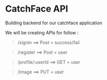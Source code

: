 # CatchFace API

Building backend for our catchface application

We will be creating APIs for follow :

> /signin ==> Post = success/fail

> /register ==> Post = user

> /profile/:userId ==> GET = user

> /image ==> PUT = user
